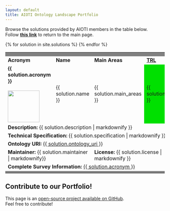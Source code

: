 ```yaml
---
layout: default
title: AIOTI Ontology Landscape Portfolio
---
```


<head>
    <link
      rel="stylesheet"
      href="https://cdn.jsdelivr.net/npm/bulma@0.8.2/css/bulma.min.css"
    />
    <link rel="stylesheet" href="{{ '/assets/css/main.css' | relative_url }}" />
    <script
      src="https://code.jquery.com/jquery-3.5.0.min.js"
      integrity="sha256-xNzN2a4ltkB44Mc/Jz3pT4iU1cmeR0FkXs4pru/JxaQ="
      crossorigin="anonymous">
    </script>
    <script
      src="https://cdnjs.cloudflare.com/ajax/libs/datatables/1.10.20/js/jquery.dataTables.min.js"
      integrity="sha256-L4cf7m/cgC51e7BFPxQcKZcXryzSju7VYBKJLOKPHvQ="
      crossorigin="anonymous">
      </script>
  </head>

Browse the solutions provided by AIOTI members in the table below.
<br/>Follow [**this link**](./index.html) to return to the main page.

<div class= "container" >
  <table id="catalogue" class="display" style="width: 100%">
      <tbody>
        <td colspan="12" bgcolor=gray></td>  
        <!--For loop that iterates over markdown frontmatter in _solutions folder-->
        {% for solution in site.solutions %}
	<tr>
    	   <td colspan="12" class="divider" bgcolor=grey></td>
    	</tr>
        <tr>
	  <td colspan="2"><b>Acronym</b></td>
          <td colspan="4"><b>Name</b></td>
          <td colspan="5"><b>Main Areas</b></td>
          <td colspan="1"><b><a href="https://enspire.science/trl-scale-horizon-europe-erc-explained/">TRL</a></b></td>
        </tr>
        <tr>
          <td colspan="2">
            <strong>
         	{{ solution.acronym }}
            </strong>
            <br><br>
	  	<img src="{{ solution.logo }}" alt="   " width=100/>
          </td>
          <td colspan="4">
          	{{ solution.name }}
          </td>
          <td colspan="5">
		  {{ solution.main_areas }}
	  </td>
	  <td colspan="1"  bgcolor="{{ solution.hexcolor }}">
          	  {{ solution.trl }}
          </td>
        </tr>
	<tr>
	  <td colspan="12">
		<strong>Description:</strong>
            	{{ solution.description | markdownify }}
	  </td>
	</tr>
	<tr>
	  <td colspan="12">
		<strong>Technical Specification:</strong>
            	{{ solution.specification | markdownify }}
	  </td>
	</tr>
	<tr>
	    <td colspan="12">
		<strong>Ontology URI:</strong>
                <a href="{{ solution.ontology_uri }}">{{ solution.ontology_uri }}</a>
	    </td>
        </tr>
	<tr>
	   <td colspan="6">
		<strong>Maintainer:</strong>
            	{{ solution.maintainer | markdownify}}
	   </td>
	   <td colspan="6">
		<strong>License:</strong>
            	{{ solution.license | markdownify }}
	   </td>
        </tr>
	<tr>
	   <td colspan="12">
		<strong>Complete Survey Information:</strong>
               	<a href="{{ solution.complete_survey_uri }}">{{ solution.acronym }}</a>
	   </td>
        </tr>
	{% endfor %}
	<td colspan="12" bgcolor=gray></td>  
      </tbody>
    </table>
  </div>

## Contribute to our Portfolio!

This page is an [open-source project available on GitHub](https://github.com/AIOTIEU/urbansociety).
<br>Feel free to contribute!

<script>
$(document).ready(function() {
    $('#catalogue').DataTable();
} );
</script>
